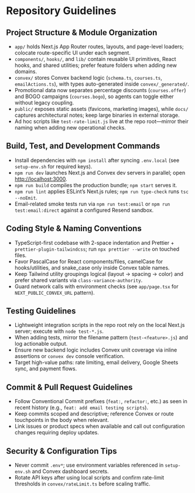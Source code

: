 # Repository Guidelines

## Project Structure & Module Organization

- `app/` holds Next.js App Router routes, layouts, and page-level loaders; colocate route-specific UI under each segment.
- `components/`, `hooks/`, and `lib/` contain reusable UI primitives, React hooks, and shared utilities; prefer feature folders when adding new domains.
- `convex/` stores Convex backend logic (`schema.ts`, `courses.ts`, `emailActions.ts`), with types auto-generated inside `convex/_generated/`.
- Promotional data now separates percentage discounts (`courses.offer`) and BOGO campaigns (`courses.bogo`), so agents can toggle either without legacy coupling.
- `public/` exposes static assets (favicons, marketing images), while `docs/` captures architectural notes; keep large binaries in external storage.
- Ad hoc scripts like `test-rate-limit.js` live at the repo root—mirror their naming when adding new operational checks.

## Build, Test, and Development Commands

- Install dependencies with `npm install` after syncing `.env.local` (see `setup-env.sh` for required keys).
- `npm run dev` launches Next.js and Convex dev servers in parallel; open <http://localhost:3000>.
- `npm run build` compiles the production bundle; `npm start` serves it.
- `npm run lint` applies ESLint’s Next.js rules; `npm run type-check` runs `tsc --noEmit`.
- Email-related smoke tests run via `npm run test:email` or `npm run test:email:direct` against a configured Resend sandbox.

## Coding Style & Naming Conventions

- TypeScript-first codebase with 2-space indentation and Prettier + `prettier-plugin-tailwindcss`; run `npx prettier --write` on touched files.
- Favor PascalCase for React components/files, camelCase for hooks/utilities, and snake_case only inside Convex table names.
- Keep Tailwind utility groupings logical (layout → spacing → color) and prefer shared variants via `class-variance-authority`.
- Guard network calls with environment checks (see `app/page.tsx` for `NEXT_PUBLIC_CONVEX_URL` pattern).

## Testing Guidelines

- Lightweight integration scripts in the repo root rely on the local Next.js server; execute with `node test-*.js`.
- When adding tests, mirror the filename pattern (`test-<feature>.js`) and log actionable output.
- Ensure new backend logic includes Convex unit coverage via inline assertions or `convex dev` console verification.
- Target high-value paths: rate limiting, email delivery, Google Sheets sync, and payment flows.

## Commit & Pull Request Guidelines

- Follow Conventional Commit prefixes (`feat:`, `refactor:`, etc.) as seen in recent history (e.g., `feat: add email testing scripts`).
- Keep commits scoped and descriptive; reference Convex or route touchpoints in the body when relevant.
- Link issues or product specs when available and call out configuration changes requiring deploy updates.

## Security & Configuration Tips

- Never commit `.env*`; use environment variables referenced in `setup-env.sh` and Convex dashboard secrets.
- Rotate API keys after using local scripts and confirm rate-limit thresholds in `convex/rateLimit.ts` before scaling traffic.
